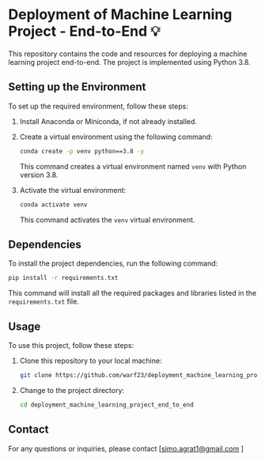 # Deployment of Machine Learning Project - End-to-End 💡 

This repository contains the code and resources for deploying a machine learning project end-to-end. The project is implemented using Python 3.8.

## Setting up the Environment

To set up the required environment, follow these steps:

1. Install Anaconda or Miniconda, if not already installed.

2. Create a virtual environment using the following command:

   ```bash
   conda create -p venv python==3.8 -y
   ```

   This command creates a virtual environment named `venv` with Python version 3.8.

3. Activate the virtual environment:

   ```bash
   conda activate venv
   ```

   This command activates the `venv` virtual environment.

## Dependencies

To install the project dependencies, run the following command:

```bash
pip install -r requirements.txt
```

This command will install all the required packages and libraries listed in the `requirements.txt` file.

## Usage

To use this project, follow these steps:

1. Clone this repository to your local machine:

   ```bash
   git clone https://github.com/warf23/deployment_machine_learning_project_end_to_end.git
   ```

  

2. Change to the project directory:

   ```bash
   cd deployment_machine_learning_project_end_to_end
   ```




## Contact

For any questions or inquiries, please contact [simo.agrat1@gmail.com ]
